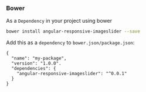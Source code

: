 ### Bower

As a `Dependency` in your project using bower

```bash
bower install angular-responsive-imageslider --save
```

Add this as a `dependency` to `bower.json/package.json`:

```
{
  "name": "my-package",
  "version": "1.0.0".
  "dependencies": {
    "angular-responsive-imageslider": "^0.0.1"
  }
}
```